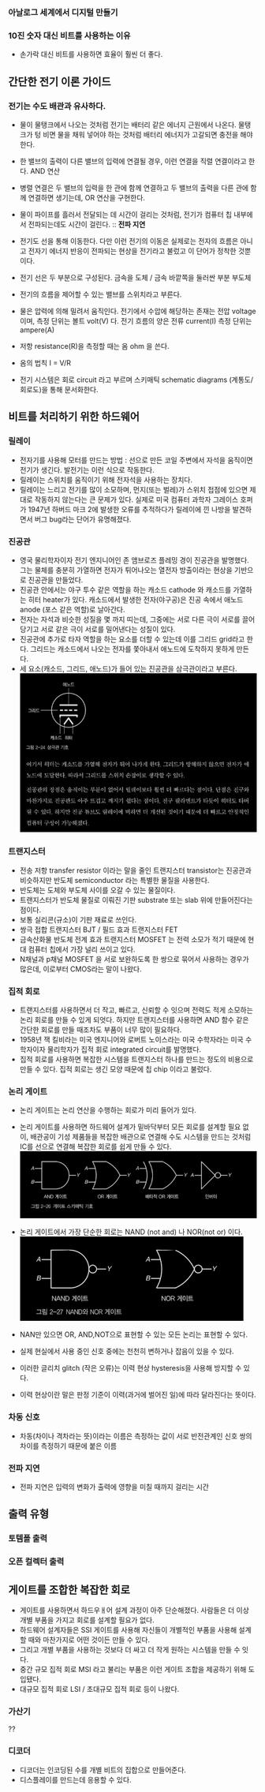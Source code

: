### 아날로그 세계에서 디지털 만들기

### 10진 숫자 대신 비트를 사용하는 이유

- 손가락 대신 비트를 사용하면 효율이 훨씬 더 좋다.

## 간단한 전기 이론 가이드

### 전기는 수도 배관과 유사하다.

- 물이 물탱크에서 나오는 것처럼 전기는 배터리 같은 에너지 근원에서 나온다. 물탱크가 텅 비면 물을 채워 넣어야 하는 것처럼 배터리 에너지가 고갈되면 충전을 해야 한다.
- 한 밸브의 출력이 다른 밸브의 입력에 연결될 경우, 이런 연결을 직렬 연결이라고 한다. AND 연산
- 병렬 연결은 두 밸브의 입력을 한 관에 함께 연결하고 두 밸브의 출력을 다른 관에 함께 연결하면 생기는데, OR 연산을 구현한다.

- 물이 파이프를 흘러서 전달되는 데 시간이 걸리는 것처럼, 전기가 컴퓨터 칩 내부에서 전파되는데도 시간이 걸린다. :: **전파 지연**

- 전기도 선을 통해 이동한다. 다만 이런 전기의 이동은 실제로는 전자의 흐름은 아니고 전자기 에너지 반응이 전파되는 현상을 전기라고 불렀고 이 단어가 정착한 것뿐이다.
- 전기 선은 두 부분으로 구성된다. 금속을 도체 / 금속 바깥쪽을 둘러싼 부분 부도체
- 전기의 흐름을 제어할 수 있는 밸브를 스위치라고 부른다.
- 물은 압력에 의해 밀려서 움직인다. 전기에서 수압에 해당하는 존재는 전압 voltage 이며, 측정 단위는 볼트 volt(V) 다. 전기 흐름의 양은 전류 current(I) 측정 단위는 ampere(A)
- 저항 resistance(R)을 측정할 때는 옴 ohm 을 쓴다.
- 옴의 법칙 I = V/R
- 전기 시스템은 회로 circuit 라고 부르며 스키매틱 schematic diagrams (계통도/회로도)을 통해 문서화한다.

## 비트를 처리하기 위한 하드웨어

### 릴레이

- 전자기를 사용해 모터를 만드는 방법 : 선으로 만든 코일 주변에서 자석을 움직이면 전기가 생긴다. 발전기는 이런 식으로 작동한다.
- 릴레이는 스위치를 움직이기 위해 전자석을 사용하는 장치다.
- 릴레이는 느리고 전기를 많이 소모하며, 먼지(또는 벌레)가 스위치 접점에 있으면 제대로 작동하지 않는다는 큰 문제가 있다. 실제로 미국 컴퓨터 과학자 그레이스 호퍼가 1947년 하버드 마크 2에 발생한 오류를 추적하다가 릴레이에 낀 나방을 발견하면서 버그 bug라는 단어가 유명해졌다.

### 진공관

- 영국 물리학자이자 전기 엔지니어인 존 앰브로즈 플레밍 경이 진공관을 발명했다. 그는 물체를 충분히 가열하면 전자가 튀어나오는 열전자 방출이라는 현상을 기반으로 진공관을 만들었다.
- 진공관 안에서는 야구 투수 같은 역할을 하는 캐소드 cathode 와 캐소드를 가열하는 히터 heater가 있다. 캐소드에서 발생한 전자(야구공)은 진공 속에서 애노드 anode (포스 같은 역할)로 날아간다.
- 전자는 자석과 비슷한 성질을 몇 까지 띠는데, 그중에는 서로 다른 극이 서로를 끌어당기고 서로 같은 극이 서로를 밀어낸다는 성질이 있다.
- 진공관에 추가로 타자 역할을 하는 요소를 더할 수 있는데 이를 그리드 grid라고 한다. 그리드는 캐소드에서 나오는 전자를 쫓아내서 애노드에 도착하지 못하게 만든다.
- 세 요소(캐소드, 그리드, 애노드)가 들어 있는 진공관을 삼극관이라고 부른다.
  ![](images/2022-04-12-09-29-25.png)

### 트랜지스터

- 전송 저항 transfer resistor 이라는 말을 줄인 트랜지스터 transistor는 진공관과 비슷하지만 반도체 semiconductor 라는 특별한 물질을 사용한다.
- 반도체는 도체와 부도체 사이를 오갈 수 있는 물질이다.
- 트랜지스터가 반도체 물질로 이뤄진 기판 substrate 또는 slab 위에 만들어진다는 점이다.
- 보통 실리콘(규소)이 기판 재료로 쓰인다.
- 쌍극 접합 트랜지스터 BJT / 필드 효과 트랜지스터 FET
- 금속산화물 반도체 전계 효과 트랜지스터 MOSFET 는 전력 소모가 적기 때문에 현대 컴퓨터 칩에서 가장 널리 쓰이고 있다.
- N채널과 p채널 MOSFET 을 서로 보완하도록 한 쌍으로 묶어서 사용하는 경우가 많은데, 이로부터 CMOS라는 말이 나왔다.

### 집적 회로

- 트랜지스터를 사용하면서 더 작고, 빠르고, 신뢰할 수 잇으며 전력도 적게 소모하는 논리 회로를 만들 수 있게 되엇다. 하지만 트랜지스터를 사용하면 AND 함수 같은 간단한 회로를 만들 때조차도 부품이 너무 많이 필요하다.
- 1958년 잭 킬비라는 미국 엔지니어와 로버트 노이스라는 미국 수학자라는 미국 수학자이자 물리학자가 집적 회로 integrated circuit를 발명했다.
- 집적 회로를 사용하면 복잡한 시스템을 트랜지스터 하나를 만드는 정도의 비용으로 만들 수 있다. 집적 회로는 생긴 모양 때문에 칩 chip 이라고 불렀다.

### 논리 게이트

- 논리 게이트는 논리 연산을 수행하는 회로가 미리 들어가 있다.
- 논리 게이트를 사용하면 하드웨어 설계가 밑바닥부터 모든 회로를 설계할 필요 없이, 배관공이 기성 제품들을 복잡한 배관으로 연결해 수도 시스템을 만드는 것처럼 IC를 선으로 연결해 복잡한 회로를 쉽게 만들 수 있다.
  ![](images/2022-04-12-09-39-02.png)

- 논리 게이트에서 가장 단순한 회로는 NAND (not and) 나 NOR(not or) 이다.
  ![](images/2022-04-12-09-40-25.png)
- NAN만 있으면 OR, AND,NOT으로 표현할 수 있는 모든 논리는 표현할 수 있다.
- 실제 현실에서 사용 중인 신호 중에는 천천히 변하거나 잡음이 있을 수 있다.
- 이러한 글리치 glitch (작은 오류)는 이력 현상 hysteresis을 사용해 방지할 수 있다.
- 이력 현상이란 말은 판정 기준이 이력(과거에 벌어진 일)에 따라 달라진다는 뜻이다.

### 차동 신호

- 차동(차이나 격차라는 뜻)이라는 이름은 측정하는 값이 서로 반전관계인 신호 쌍의 차이를 측정하기 때문에 붙은 이름

### 전파 지연

- 전파 지연은 입력의 변화가 출력에 영향을 미칠 때까지 걸리는 시간

## 출력 유형

### 토템폴 출력

### 오픈 컬렉터 출력

## 게이트를 조합한 복잡한 회로

- 게이트를 사용하면서 하드우ㅐ어 설계 과정이 아주 단순해졌다. 사람들은 더 이상 개별 부품을 가지고 회로를 설계할 필요가 없다.
- 하드웨어 설계자들은 SSI 게이트를 사용해 자신들이 개별적인 부품을 사용해 설계할 때와 마찬가지로 어떤 것이든 만들 수 있다.
- 그리고 개별 부품을 사용하는 것보다 더 싸고 더 작게 원하는 시스템을 만들 수 잇다.
- 중간 규모 집적 회로 MSI 라고 불리는 부품은 이런 게이트 조합을 제공하기 위해 도입됐다.
- 대규모 집적 회로 LSI / 초대규모 집적 회로 등이 나왔다.

### 가산기

??

### 디코더

- 디코더는 인코딩된 수를 개별 비트의 집합으로 만들어준다.
- 디스플레이를 만드는데 응용할 수 있다.
